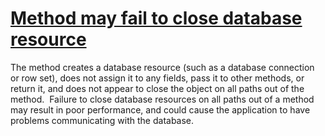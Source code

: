# [Method may fail to close database resource](https://spotbugs.readthedocs.io/en/latest/bugDescriptions.html#ODR_OPEN_DATABASE_RESOURCE)

 The method creates a database resource (such as a database connection
or row set), does not assign it to any
fields, pass it to other methods, or return it, and does not appear to close
the object on all paths out of the method.  Failure to
close database resources on all paths out of a method may
result in poor performance, and could cause the application to
have problems communicating with the database.